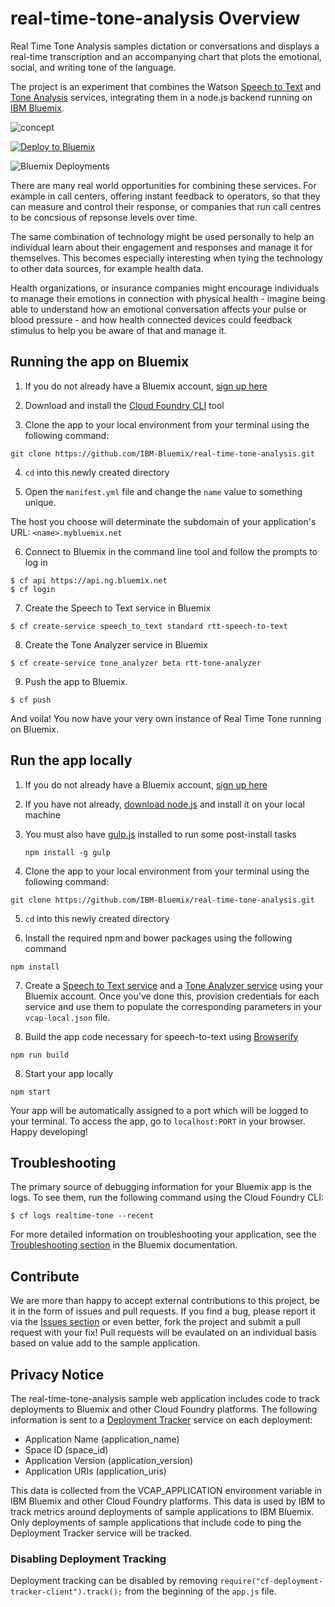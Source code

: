 # real-time-tone-analysis Overview

Real Time Tone Analysis samples dictation or conversations and displays a real-time transcription and an accompanying chart that plots the emotional, social, and writing tone of the language.

The project is an experiment that combines the Watson [Speech to Text][speech_service_url] and [Tone Analysis][tone_service_url] services, integrating them in a node.js backend running on [IBM Bluemix][bluemix_url].

![concept](./design/real-time-tone.png)

[![Deploy to Bluemix](https://bluemix.net/deploy/button.png)](https://bluemix.net/deploy)

![Bluemix Deployments](https://deployment-tracker.mybluemix.net/stats/cd3110eb8720f2a4e4f8c8c53ce934e9/badge.svg)

There are many real world opportunities for combining these services. For example in call centers, offering instant feedback to operators, so that they can measure and control their response, or companies that run call centres to be concsious of repsonse levels over time.

The same combination of technology might be used personally to help an individual learn about their engagement and responses and manage it for themselves. This becomes especially interesting when tying the technology to other data sources, for example health data.

Health organizations, or insurance companies might encourage individuals to manage their emotions in connection with physical health - imagine being able to understand how an emotional conversation affects your pulse or blood pressure - and how health connected devices could feedback stimulus to help you be aware of that and manage it.

## Running the app on Bluemix

1. If you do not already have a Bluemix account, [sign up here][bluemix_signup_url]

2. Download and install the [Cloud Foundry CLI][cloud_foundry_url] tool

3. Clone the app to your local environment from your terminal using the following command:

  ```
  git clone https://github.com/IBM-Bluemix/real-time-tone-analysis.git
  ```

4. `cd` into this newly created directory

5. Open the `manifest.yml` file and change the `name` value to something unique.

  The host you choose will determinate the subdomain of your application's URL:  `<name>.mybluemix.net`

6. Connect to Bluemix in the command line tool and follow the prompts to log in

  ```
  $ cf api https://api.ng.bluemix.net
  $ cf login
  ```

7. Create the Speech to Text service in Bluemix

  ```
  $ cf create-service speech_to_text standard rtt-speech-to-text
  ```

8. Create the Tone Analyzer service in Bluemix

  ```
  $ cf create-service tone_analyzer beta rtt-tone-analyzer
  ```

9. Push the app to Bluemix.

  ```
  $ cf push
  ```

And voila! You now have your very own instance of Real Time Tone running on Bluemix.

## Run the app locally
1. If you do not already have a Bluemix account, [sign up here][bluemix_signup_url]

2. If you have not already, [download node.js][download_node_url] and install it on your local machine

3. You must also have [gulp.js][gulp_url] installed to run some post-install tasks

	```
	npm install -g gulp
	```

4. Clone the app to your local environment from your terminal using the following command:

  ```
  git clone https://github.com/IBM-Bluemix/real-time-tone-analysis.git
  ```

5. `cd` into this newly created directory

6. Install the required npm and bower packages using the following command

  ```
  npm install
  ```

7. Create a [Speech to Text service][speech_service_bluemix_url] and a [Tone Analyzer service][tone_service_bluemix_url] using your Bluemix account. Once you've done this, provision credentials for each service and use them to populate the corresponding parameters in your `vcap-local.json` file.

8. Build the app code necessary for speech-to-text using [Browserify][browserify_url]

  ```
  npm run build
  ```

8. Start your app locally

  ```
  npm start
  ```

Your app will be automatically assigned to a port which will be logged to your terminal. To access the app, go to `localhost:PORT` in your browser. Happy developing!

## Troubleshooting

The primary source of debugging information for your Bluemix app is the logs. To see them, run the following command using the Cloud Foundry CLI:

  ```
  $ cf logs realtime-tone --recent
  ```
For more detailed information on troubleshooting your application, see the [Troubleshooting section](https://www.ng.bluemix.net/docs/troubleshoot/tr.html) in the Bluemix documentation.

## Contribute
We are more than happy to accept external contributions to this project, be it in the form of issues and pull requests. If you find a bug, please report it via the [Issues section][issues_url] or even better, fork the project and submit a pull request with your fix! Pull requests will be evaulated on an individual basis based on value add to the sample application.

## Privacy Notice
The real-time-tone-analysis sample web application includes code to track deployments to Bluemix and other Cloud Foundry platforms. The following information is sent to a [Deployment Tracker](https://github.com/cloudant-labs/deployment-tracker) service on each deployment:

* Application Name (application_name)
* Space ID (space_id)
* Application Version (application_version)
* Application URIs (application_uris)

This data is collected from the VCAP_APPLICATION environment variable in IBM Bluemix and other Cloud Foundry platforms. This data is used by IBM to track metrics around deployments of sample applications to IBM Bluemix. Only deployments of sample applications that include code to ping the Deployment Tracker service will be tracked.

### Disabling Deployment Tracking

Deployment tracking can be disabled by removing `require("cf-deployment-tracker-client").track();` from the beginning of the `app.js` file.


[speech_service_url]: http://www.ibm.com/smarterplanet/us/en/ibmwatson/developercloud/speech-to-text.html
[speech_service_bluemix_url]: https://console.ng.bluemix.net/catalog/services/speech-to-text/
[tone_service_url]: http://www.ibm.com/smarterplanet/us/en/ibmwatson/developercloud/tone-analyzer.html
[tone_service_bluemix_url]: https://console.ng.bluemix.net/catalog/services/tone-analyzer/
[bluemix_url]: http://ibm.biz/realtime-tone-bluemix
[bluemix_signup_url]: http://ibm.biz/realtime-tone-signup
[cloud_foundry_url]: https://github.com/cloudfoundry/cli
[download_node_url]: https://nodejs.org/download/
[gulp_url]: http://gulpjs.com/
[browserify_url]: http://browserify.org/
[issues_url]: https://github.com/IBM-Bluemix/real-time-tone-analysis/issues

